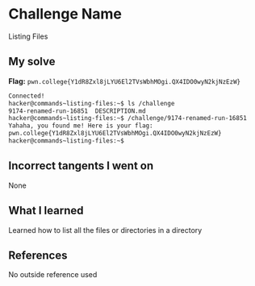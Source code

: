 # Challenge Name
Listing Files

## My solve
**Flag:** `pwn.college{Y1dR8Zxl8jLYU6El2TVsWbhMOgi.QX4IDO0wyN2kjNzEzW}`

```bash
Connected!
hacker@commands~listing-files:~$ ls /challenge
9174-renamed-run-16851  DESCRIPTION.md
hacker@commands~listing-files:~$ /challenge/9174-renamed-run-16851
Yahaha, you found me! Here is your flag:
pwn.college{Y1dR8Zxl8jLYU6El2TVsWbhMOgi.QX4IDO0wyN2kjNzEzW}
hacker@commands~listing-files:~$

```
## Incorrect tangents I went on
None

## What I learned
Learned how to list all the files or directories in a directory

## References 
No outside reference used
